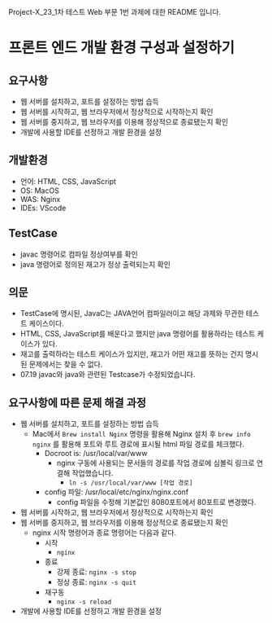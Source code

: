 Project-X_23_1차 테스트 Web 부문 1번 과제에 대한 README 입니다.

# **프론트 엔드 개발 환경 구성과 설정하기**

## 요구사항

- 웹 서버를 설치하고, 포트를 설정하는 방법 습득
- 웹 서버를 시작하고, 웹 브라우저에서 정상적으로 시작하는지  확인
- 웹 서버를 중지하고, 웹 브라우저를 이용해 정상적으로 종료됐는지 확인
- 개발에 사용할 IDE를 선정하고 개발 환경을 설정

## 개발환경

- 언어: HTML, CSS, JavaScript
- OS: MacOS
- WAS: Nginx
- IDEs: VScode

## TestCase

- javac 명령어로 컴파일 정상여부를 확인
- java 명령어로 정의된 재고가 정상 출력되는지 확인

## 의문

- TestCase에 명시된, JavaC는 JAVA언어 컴파일러이고 해당 과제와 무관한 테스트 케이스이다.
- HTML, CSS, JavaScript를 배운다고 했지만 java 명령어를 활용하라는 테스트 케이스가 있다.
- 재고를 출력하라는 테스트 케이스가 있지만, 재고가 어떤 재고를 뜻하는 건지 명시된 문제에서는 찾을 수 없다.
- 07.19 javac와 java와 관련된 Testcase가 수정되었습니다.

## 요구사항에 따른 문제 해결 과정

- 웹 서버를 설치하고, 포트를 설정하는 방법 습득
    - Mac에서 `Brew install Nginx` 명령을 활용해 Nginx 설치 후 `brew info nginx` 를 활용해 포트와 루트 경로에 표시될 html 파일 경로를 체크했다.
        - Docroot is: /usr/local/var/www
            - nginx 구동에 사용되는 문서들의 경로를 작업 경로에 심볼릭 링크로 연결해 작업했습니다.
                - `ln -s /usr/local/var/www [작업 경로]`
        - config 파일: /usr/local/etc/nginx/nginx.conf
            - config 파일을 수정해 기본값인 8080포트에서 80포트로 변경했다.
- 웹 서버를 시작하고, 웹 브라우저에서 정상적으로 시작하는지  확인
- 웹 서버를 중지하고, 웹 브라우저를 이용해 정상적으로 종료됐는지 확인
    - nginx 시작 명령어과 종료 명령어는 다음과 같다.
        - 시작
            - `nginx`
        - 종료
            - 강제 종료: `nginx -s stop`
            - 정상 종료: `nginx -s quit`
        - 재구동
            - `nginx -s reload`
- 개발에 사용할 IDE를 선정하고 개발 환경을 설정